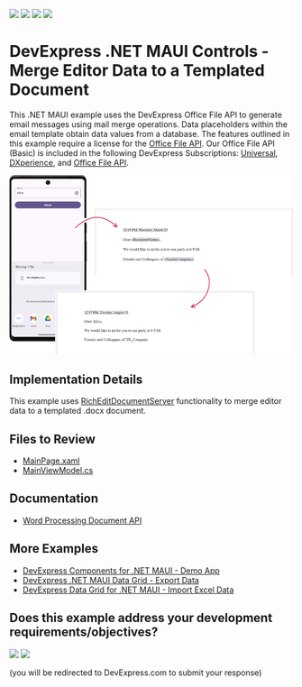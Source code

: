 <!-- default badges list -->
![](https://img.shields.io/endpoint?url=https://codecentral.devexpress.com/api/v1/VersionRange/621277459/24.1.3%2B)
[![](https://img.shields.io/badge/Open_in_DevExpress_Support_Center-FF7200?style=flat-square&logo=DevExpress&logoColor=white)](https://supportcenter.devexpress.com/ticket/details/T1157166)
[![](https://img.shields.io/badge/📖_How_to_use_DevExpress_Examples-e9f6fc?style=flat-square)](https://docs.devexpress.com/GeneralInformation/403183)
[![](https://img.shields.io/badge/💬_Leave_Feedback-feecdd?style=flat-square)](#does-this-example-address-your-development-requirementsobjectives)
<!-- default badges end -->
# DevExpress .NET MAUI Controls - Merge Editor Data to a Templated Document

This .NET MAUI example uses the DevExpress Office File API to generate email messages using mail merge operations. Data placeholders within the email template obtain data values from a database. The features outlined in this example require a license for the [Office File API](https://www.devexpress.com/products/net/office-file-api/). Our Office File API (Basic) is included in the following DevExpress Subscriptions: [Universal](https://www.devexpress.com/subscriptions/universal.xml), [DXperience](https://www.devexpress.com/subscriptions/dxperience.xml), and [Office File API](https://www.devexpress.com/products/net/office-file-api/).  

![DevExpress .NET MAUI & Office File API - Merge editor data to a templated .docx document](media/merge-preview.png)

## Implementation Details

This example uses [RichEditDocumentServer](https://docs.devexpress.com/OfficeFileAPI/DevExpress.XtraRichEdit.RichEditDocumentServer?p=netframework) functionality to merge editor data to a templated .docx document.

## Files to Review

<!-- default file list -->
* [MainPage.xaml](./MainPage.xaml)
* [MainViewModel.cs](./MainPage.xaml.cs)
<!-- default file list end -->

## Documentation

* [Word Processing Document API](https://docs.devexpress.com/OfficeFileAPI/17488/word-processing-document-api)

## More Examples

* [DevExpress Components for .NET MAUI - Demo App](https://github.com/DevExpress-Examples/maui-demo-app)
* [DevExpress .NET MAUI Data Grid - Export Data](https://github.com/DevExpress-Examples/maui-data-grid/tree/HEAD/CS/ExportGridData)
* [DevExpress Data Grid for .NET MAUI - Import Excel Data](https://github.com/DevExpress-Examples/maui-data-grid/tree/HEAD/CS/ImportExcelData)

<!-- feedback -->
## Does this example address your development requirements/objectives?

[<img src="https://www.devexpress.com/support/examples/i/yes-button.svg"/>](https://www.devexpress.com/support/examples/survey.xml?utm_source=github&utm_campaign=maui-mail-merge&~~~was_helpful=yes) [<img src="https://www.devexpress.com/support/examples/i/no-button.svg"/>](https://www.devexpress.com/support/examples/survey.xml?utm_source=github&utm_campaign=maui-mail-merge&~~~was_helpful=no)

(you will be redirected to DevExpress.com to submit your response)
<!-- feedback end -->
